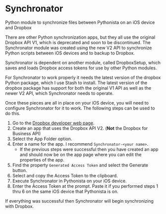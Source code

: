 # Synchronator
Python module to synchronize files between Pythonista on an iOS device and Dropbox

There are other Python synchronization apps, but they all use the original Dropbox
API V1, which is deprecated and soon to be discontinued.  The Synchronator module
was created using the new V2 API to synchronize Python scripts between iOS devices
and to backup to Dropbox.

Synchronator is dependent on another module, called DropboxSetup, which saves and
loads Dropbox access tokens for use by other Python modules.

For Synchronator to work properly it needs the latest version of the dropbox Python
package, which I use Stash to install. The latest version of the dropbox package has
support for both the original V1 API as well as the newer V2 API, which Synchronator
needs to operate.

Once these pieces are all in place on your iOS device, you will need to configure
Synchronator for it to work. The following steps can be used to do this.

1. Go to the [Dropbox developer web page](https://www.dropbox.com/developers).
2. Create an app that uses the Dropbox API V2. (**Not** the Dropbox for Business API)
3. Select the App Folder option.
4. Enter a name for the app. I recommend `Synchronator-<your name>`.
    * If the previous steps were successful then you have created an app and should
      now be on the app page where you can edit the properties of the app.
5. Find the property `Generated Access Token` and select the Generate button.
6. Select and copy the Access Token to the clipboard.
7. Execute Synchronator in Pythonista on your iOS device.
8. Enter the Access Token at the prompt. Paste it if you performed steps 1 thru 6
   on the same iOS device that Pythonista is on.

If everything was successful then Synchronator will begin synchronizing with Dropbox.
